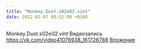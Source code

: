 ```yaml
---
title: "Monkey.Dust.s02e02.vint"
date: 2012-02-07 00:52:00 +0300
---
```


Monkey.Dust.s02e02.vint
Видеозапись
<a class="vk-attach" href="https://vk.com/video41076938_161726788">https://vk.com/video41076938_161726788</a>
<a class="vk-attach" href="https://vk.com/video41076938_161726788">Вложение</a>
